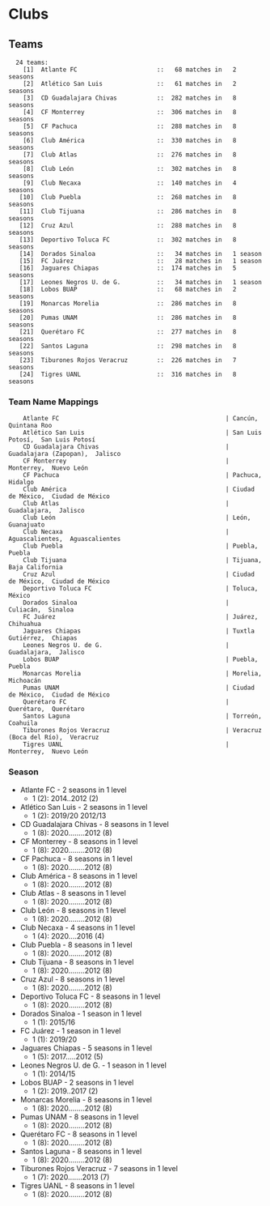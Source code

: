# Clubs

## Teams

```
  24 teams:
    [1]  Atlante FC                      ::   68 matches in   2 seasons
    [2]  Atlético San Luis               ::   61 matches in   2 seasons
    [3]  CD Guadalajara Chivas           ::  282 matches in   8 seasons
    [4]  CF Monterrey                    ::  306 matches in   8 seasons
    [5]  CF Pachuca                      ::  288 matches in   8 seasons
    [6]  Club América                    ::  330 matches in   8 seasons
    [7]  Club Atlas                      ::  276 matches in   8 seasons
    [8]  Club León                       ::  302 matches in   8 seasons
    [9]  Club Necaxa                     ::  140 matches in   4 seasons
   [10]  Club Puebla                     ::  268 matches in   8 seasons
   [11]  Club Tijuana                    ::  286 matches in   8 seasons
   [12]  Cruz Azul                       ::  288 matches in   8 seasons
   [13]  Deportivo Toluca FC             ::  302 matches in   8 seasons
   [14]  Dorados Sinaloa                 ::   34 matches in   1 season
   [15]  FC Juárez                       ::   28 matches in   1 season
   [16]  Jaguares Chiapas                ::  174 matches in   5 seasons
   [17]  Leones Negros U. de G.          ::   34 matches in   1 season
   [18]  Lobos BUAP                      ::   68 matches in   2 seasons
   [19]  Monarcas Morelia                ::  286 matches in   8 seasons
   [20]  Pumas UNAM                      ::  286 matches in   8 seasons
   [21]  Querétaro FC                    ::  277 matches in   8 seasons
   [22]  Santos Laguna                   ::  298 matches in   8 seasons
   [23]  Tiburones Rojos Veracruz        ::  226 matches in   7 seasons
   [24]  Tigres UANL                     ::  316 matches in   8 seasons
```


### Team Name Mappings



```
    Atlante FC                                              | Cancún,  Quintana Roo
    Atlético San Luis                                       | San Luis Potosí,  San Luis Potosí
    CD Guadalajara Chivas                                   | Guadalajara (Zapopan),  Jalisco
    CF Monterrey                                            | Monterrey,  Nuevo León
    CF Pachuca                                              | Pachuca,  Hidalgo
    Club América                                            | Ciudad de México,  Ciudad de México
    Club Atlas                                              | Guadalajara,  Jalisco
    Club León                                               | León,  Guanajuato
    Club Necaxa                                             | Aguascalientes,  Aguascalientes
    Club Puebla                                             | Puebla,  Puebla
    Club Tijuana                                            | Tijuana,  Baja California
    Cruz Azul                                               | Ciudad de México,  Ciudad de México
    Deportivo Toluca FC                                     | Toluca,  México
    Dorados Sinaloa                                         | Culiacán,  Sinaloa
    FC Juárez                                               | Juárez,  Chihuahua
    Jaguares Chiapas                                        | Tuxtla Gutiérrez,  Chiapas
    Leones Negros U. de G.                                  | Guadalajara,  Jalisco
    Lobos BUAP                                              | Puebla,  Puebla
    Monarcas Morelia                                        | Morelia,  Michoacán
    Pumas UNAM                                              | Ciudad de México,  Ciudad de México
    Querétaro FC                                            | Querétaro,  Querétaro
    Santos Laguna                                           | Torreón,  Coahuila
    Tiburones Rojos Veracruz                                | Veracruz (Boca del Río),  Veracruz
    Tigres UANL                                             | Monterrey,  Nuevo León
```



### Season

- Atlante FC - 2 seasons in 1 level
  - 1 (2): 2014..2012 (2)
- Atlético San Luis - 2 seasons in 1 level
  - 1 (2): 2019/20 2012/13
- CD Guadalajara Chivas - 8 seasons in 1 level
  - 1 (8): 2020........2012 (8)
- CF Monterrey - 8 seasons in 1 level
  - 1 (8): 2020........2012 (8)
- CF Pachuca - 8 seasons in 1 level
  - 1 (8): 2020........2012 (8)
- Club América - 8 seasons in 1 level
  - 1 (8): 2020........2012 (8)
- Club Atlas - 8 seasons in 1 level
  - 1 (8): 2020........2012 (8)
- Club León - 8 seasons in 1 level
  - 1 (8): 2020........2012 (8)
- Club Necaxa - 4 seasons in 1 level
  - 1 (4): 2020....2016 (4)
- Club Puebla - 8 seasons in 1 level
  - 1 (8): 2020........2012 (8)
- Club Tijuana - 8 seasons in 1 level
  - 1 (8): 2020........2012 (8)
- Cruz Azul - 8 seasons in 1 level
  - 1 (8): 2020........2012 (8)
- Deportivo Toluca FC - 8 seasons in 1 level
  - 1 (8): 2020........2012 (8)
- Dorados Sinaloa - 1 season in 1 level
  - 1 (1): 2015/16
- FC Juárez - 1 season in 1 level
  - 1 (1): 2019/20
- Jaguares Chiapas - 5 seasons in 1 level
  - 1 (5): 2017.....2012 (5)
- Leones Negros U. de G. - 1 season in 1 level
  - 1 (1): 2014/15
- Lobos BUAP - 2 seasons in 1 level
  - 1 (2): 2019..2017 (2)
- Monarcas Morelia - 8 seasons in 1 level
  - 1 (8): 2020........2012 (8)
- Pumas UNAM - 8 seasons in 1 level
  - 1 (8): 2020........2012 (8)
- Querétaro FC - 8 seasons in 1 level
  - 1 (8): 2020........2012 (8)
- Santos Laguna - 8 seasons in 1 level
  - 1 (8): 2020........2012 (8)
- Tiburones Rojos Veracruz - 7 seasons in 1 level
  - 1 (7): 2020.......2013 (7)
- Tigres UANL - 8 seasons in 1 level
  - 1 (8): 2020........2012 (8)

